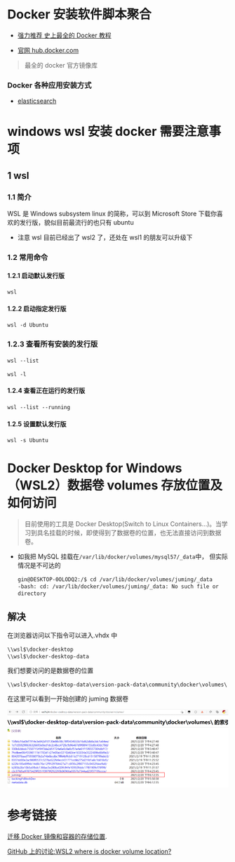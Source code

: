 # Docker 安装软件脚本聚合

- [强力推荐 史上最全的 Docker 教程](https://blog.csdn.net/agonie201218/category_10180909.html)

- [官网 hub.docker.com](https://hub.docker.com/)

> 最全的 docker 官方镜像库

### Docker 各种应用安装方式

- [elasticsearch](https://github.com/andanyoung/docker/tree/master/elasticsearch)

# windows wsl 安装 docker 需要注意事项

## 1 wsl

### 1.1 简介

WSL 是 Windows subsystem linux 的简称，可以到 Microsoft Store 下载你喜欢的发行版，貌似目前最流行的也只有 ubuntu

- 注意 wsl 目前已经出了 wsl2 了，还处在 wsl1 的朋友可以升级下

### 1.2 常用命令

#### 1.2.1 启动默认发行版

`wsl`

#### 1.2.2 启动指定发行版

`wsl -d Ubuntu`

### 1.2.3 查看所有安装的发行版

`wsl --list`

`wsl -l`

#### 1.2.4 查看正在运行的发行版

`wsl --list --running`

#### 1.2.5 设置默认发行版

`wsl -s Ubuntu`

# Docker Desktop for Windows（WSL2）数据卷 volumes 存放位置及如何访问

> 目前使用的工具是 Docker Desktop(Switch to Linux Containers…)。当学习到具名挂载的时候，即使得到了数据卷的位置，也无法直接访问到数据卷。

- 如我把 MySQL 挂载在`/var/lib/docker/volumes/mysql57/_data`中， 但实际情况是不可达的

  ```
  gin@DESKTOP-0OLODQ2:/$ cd /var/lib/docker/volumes/juming/_data
  -bash: cd: /var/lib/docker/volumes/juming/_data: No such file or directory
  ```

## 解决

在浏览器访问以下指令可以进入.vhdx 中

```
\\wsl$\docker-desktop
\\wsl$\docker-desktop-data
```

我们想要访问的是数据卷的位置

```
\\wsl$\docker-desktop-data\version-pack-data\community\docker\volumes\
```

在这里可以看到一开始创建的 juming 数据卷

![windows wsl 安装docker需要注意事项](aimages/3HJbOSlCY9wFQoh.png)

# 参考链接

[迁移 Docker 镜像和容器的存储位置](https://dev.to/kimcuonthenet/move-docker-desktop-data-distro-out-of-system-drive-4cg2).

[GitHub 上的讨论:WSL2 where is docker volume location?](https://github.com/microsoft/WSL/discussions/4176)
